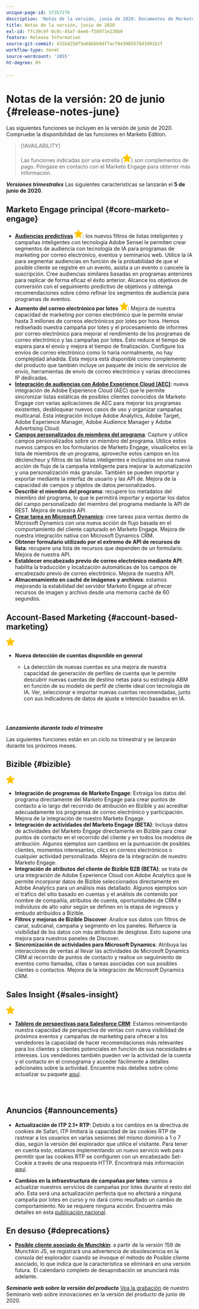 ```yaml
---
unique-page-id: 37357276
description: 'Notas de la versión, junio de 2020: Documentos de Marketo: documentación del producto'
title: Notas de la versión, junio de 2020
exl-id: ffc39c9f-8c0c-45af-8ee6-f58971e230b9
feature: Release Information
source-git-commit: 431bd258f9a68bbb9df7acf043085578d3d91b1f
workflow-type: tm+mt
source-wordcount: '1055'
ht-degree: 0%

---
```


# Notas de la versión: 20 de junio {#release-notes-june}

Las siguientes funciones se incluyen en la versión de junio de 2020. Compruebe la disponibilidad de las funciones en Marketo Edition.

>[!AVAILABILITY]
>
>Las funciones indicadas por una estrella (![](assets/yellow-star.png)) son complementos de pago. Póngase en contacto con el Marketo Engage para obtener más información.

**_Versiones trimestrales_** Las siguientes características se lanzarán el **5 de junio de 2020**.

## Marketo Engage principal {#core-marketo-engage}

* **[Audiencias predictivas](https://experienceleague.adobe.com/docs/marketo/sky/predictive-audiences/getting-started-with-predictive-audiences.html?lang=es#predictive-audiences)** ![(estrella)](assets/yellow-star.png): los nuevos filtros de listas inteligentes y campañas inteligentes con tecnología Adobe Sensei le permiten crear segmentos de audiencia con tecnología de IA para programas de marketing por correo electrónico, eventos y seminarios web. Utilice la IA para segmentar audiencias en función de la probabilidad de que el posible cliente se registre en un evento, asista a un evento o cancele la suscripción. Cree audiencias similares basadas en programas anteriores para replicar de forma eficaz el éxito anterior. Alcance los objetivos de conversión con el seguimiento predictivo de objetivos y obtenga recomendaciones sobre cómo refinar los segmentos de audiencia para programas de eventos.
* **Aumento del correo electrónico por lotes** ![(estrella)](assets/yellow-star.png): Mejora de nuestra capacidad de marketing por correo electrónico que le permite enviar hasta 3 millones de correos electrónicos por lotes por hora. Hemos rediseñado nuestra campaña por lotes y el procesamiento de informes por correo electrónico para mejorar el rendimiento de los programas de correo electrónico y las campañas por lotes. Esto reduce el tiempo de espera para el envío y mejora el tiempo de finalización. Configure los envíos de correo electrónico como lo haría normalmente, no hay complejidad añadida. Esta mejora está disponible como complemento del producto que también incluye un paquete de inicio de servicios de envío, herramientas de envío de correo electrónico y varias direcciones IP dedicadas.
* **[Integración de audiencias con Adobe Experience Cloud (AEC)](/help/marketo/product-docs/core-marketo-concepts/smart-lists-and-static-lists/static-lists/send-a-list-to-adobe-experience-cloud.md)**: nueva integración de Adobe Experience Cloud (AEC) que le permite sincronizar listas estáticas de posibles clientes conocidos de Marketo Engage con varias aplicaciones de AEC para mejorar los programas existentes, desbloquear nuevos casos de uso y organizar campañas multicanal. Esta integración incluye Adobe Analytics, Adobe Target, Adobe Experience Manager, Adobe Audience Manager y Adobe Advertising Cloud.
* **[Campos personalizados de miembros del programa](/help/marketo/product-docs/core-marketo-concepts/programs/working-with-programs/program-member-custom-fields.md)**: Capture y utilice campos personalizados sobre un miembro del programa. Utilice estos nuevos campos en los formularios de Marketo Engage, visualícelos en la lista de miembros de un programa, aproveche estos campos en los déclencheur y filtros de las listas inteligentes e inclúyalos en una nueva acción de flujo de la campaña inteligente para mejorar la automatización y una personalización más granular. También se pueden importar y exportar mediante la interfaz de usuario y las API de. Mejora de la capacidad de campos y objetos de datos personalizados.
* **Describir el miembro del programa**: recupere los metadatos del miembro del programa, lo que le permitirá importar y exportar los datos del campo personalizado del miembro del programa mediante la API de REST. Mejora de nuestra API.
* **[Crear tarea en Microsoft Dynamics](/help/marketo/product-docs/core-marketo-concepts/smart-campaigns/microsoft-dynamics-flow-actions/create-task-in-microsoft.md)**: cree tareas para ventas dentro de Microsoft Dynamics con una nueva acción de flujo basada en el comportamiento del cliente capturado en Marketo Engage. Mejora de nuestra integración nativa con Microsoft Dynamics CRM.
* **Obtener formulario utilizado por el extremo de API de recursos de lista**: recupere una lista de recursos que dependen de un formulario. Mejora de nuestra API.
* **Establecer encabezado previo de correo electrónico mediante API**: habilita la traducción y localización automáticas de los campos de encabezado previo de correo electrónico. Mejora de nuestra API.
* **Almacenamiento en caché de imágenes y archivos**: estamos mejorando la estabilidad del servidor Marketo Engage al ofrecer recursos de imagen y archivo desde una memoria caché de 60 segundos.

## Account-Based Marketing {#account-based-marketing}

![(estrella)](assets/yellow-star.png)

* **Nueva detección de cuentas disponible en general**

   * La detección de nuevas cuentas es una mejora de nuestra capacidad de generación de perfiles de cuenta que le permite descubrir nuevas cuentas de destino netas para su estrategia ABM en función de su modelo de perfil de cliente ideal con tecnología de IA. Ver, seleccionar e importar nuevas cuentas recomendadas, junto con sus indicadores de datos de ajuste e intención basados en IA.

<br> 

**_Lanzamiento durante todo el trimestre_**

Las siguientes funciones están en un ciclo no trimestral y se lanzarán durante los próximos meses.

## Bizible {#bizible}

![(estrella)](assets/yellow-star.png)

* **Integración de programas de Marketo Engage**: Extraiga los datos del programa directamente del Marketo Engage para crear puntos de contacto a lo largo del recorrido de atribución en Bizible y así acreditar adecuadamente los programas de correo electrónico y participación. Mejora de la integración de nuestro Marketo Engage.
* **Integración de actividades del Marketo Engage (BETA)**: Incluya datos de actividades del Marketo Engage directamente en Bizible para crear puntos de contacto en el recorrido del cliente y en todos los modelos de atribución. Algunos ejemplos son cambios en la puntuación de posibles clientes, momentos interesantes, clics en correos electrónicos o cualquier actividad personalizada. Mejora de la integración de nuestro Marketo Engage.
* **Integración de atributos del cliente de Bizible B2B (BETA)**: se trata de una integración de Adobe Experience Cloud con Adobe Analytics que le permite incorporar datos de Bizible seleccionados directamente en Adobe Analytics para un análisis más detallado. Algunos ejemplos son el tráfico del sitio basado en cuentas y el análisis de contenido por nombre de compañía, atributos de cuenta, oportunidades de CRM e individuos de alto valor según se definen en la etapa de ingresos y embudo atribuidos a Bizible.
* **Filtros y mejoras de Bizible Discover**: Analice sus datos con filtros de canal, subcanal, campaña y segmento en los paneles. Refuerce la visibilidad de los datos con más atributos de desglose. Esto supone una mejora para nuestros paneles de Discover.
* **Sincronización de actividades para Microsoft Dynamics**: Atribuya las interacciones de ventas al llevar las actividades de Microsoft Dynamics CRM al recorrido de puntos de contacto y realice un seguimiento de eventos como llamadas, citas o tareas asociadas con sus posibles clientes o contactos. Mejora de la integración de Microsoft Dynamics CRM.

## Sales Insight {#sales-insight}

![(estrella)](assets/yellow-star.png)

* **[Tablero de perspectivas para Salesforce CRM](/help/marketo/product-docs/marketo-sales-insight/msi-for-salesforce/features/insights-dashboard-feature-overview.md)**: Estamos reinventando nuestra capacidad de perspectiva de ventas con nueva visibilidad de próximos eventos y campañas de marketing para ofrecer a los vendedores la capacidad de hacer recomendaciones más relevantes para los clientes y clientes potenciales en función de sus necesidades e intereses. Los vendedores también pueden ver la actividad de la cuenta y el contacto en el cronograma y acceder fácilmente a detalles adicionales sobre la actividad. Encuentre más detalles sobre cómo actualizar su paquete [aquí](/help/marketo/product-docs/marketo-sales-insight/msi-for-salesforce/configuration/configuration-for-existing-customers.md).

<br> 

## Anuncios {#announcements}

* **Actualización de ITP 2.1+ RTP**: Debido a los cambios en la directiva de cookies de Safari, ITP limitará la capacidad de las cookies RTP de rastrear a los usuarios en varias sesiones del mismo dominio a 1 o 7 días, según la versión del explorador que utilice el visitante. Para tener en cuenta esto, estamos implementando un nuevo servicio web para permitir que las cookies RTP se configuren con un encabezado Set-Cookie a través de una respuesta HTTP. Encontrará más información [aquí](https://nation.marketo.com/t5/Knowledgebase/Browser-Cookie-Updates-How-Marketo-RTP-Is-Affected/ta-p/299603).

* **Cambios en la infraestructura de campañas por lotes**: vamos a actualizar nuestros servicios de campañas por lotes durante el resto del año. Esta será una actualización perfecta que no afectará a ninguna campaña por lotes en curso y no dará como resultado un cambio de comportamiento. No se requiere ninguna acción. Encuentra más detalles en esta [publicación nacional](https://nation.marketo.com/t5/Product-Documents/Batch-Campaign-Processing-Infrastructure-Update/ta-p/301374).

## En desuso {#deprecations}

* **[Posible cliente asociado de Munchkin](https://developers.marketo.com/blog/deprecation-of-munchkin-associate-lead-method/)**: a partir de la versión 159 de Munchkin JS, se registrará una advertencia de obsolescencia en la consola del explorador cuando se invoque el método de Posible cliente asociado, lo que indica que la característica se eliminará en una versión futura.  El calendario completo de desaprobación se anunciará más adelante.

**_Seminario web sobre la versión del producto_** [Vea la grabación](https://engage.marketo.com/June-Release-2020-On-Demand.html) de nuestro Seminario web sobre innovaciones en la versión del producto de junio de 2020.
